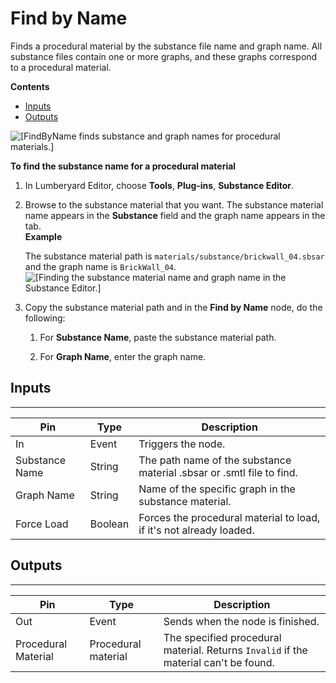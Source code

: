 # Find by Name<a name="find-by-name-procedural-material-node"></a>

Finds a procedural material by the substance file name and graph name\. All substance files contain one or more graphs, and these graphs correspond to a procedural material\. 

**Contents**
+ [Inputs](#find-by-name-procedural-material-node-input)
+ [Outputs](#find-by-name-procedural-material-node-output)

![\[FindByName finds substance and graph names for procedural materials.\]](http://docs.aws.amazon.com/lumberyard/latest/userguide/images/scripting/script-canvas/scriptcanvasnodes/script-canvas-find-by-name-procedural-material-node.png)

**To find the substance name for a procedural material**

1. In Lumberyard Editor, choose **Tools**, **Plug\-ins**, **Substance Editor**\.

1. Browse to the substance material that you want\. The substance material name appears in the **Substance** field and the graph name appears in the tab\.  
**Example**  

   The substance material path is `materials/substance/brickwall_04.sbsar` and the graph name is `BrickWall_04`\.  
![\[Finding the substance material name and graph name in the Substance Editor.\]](http://docs.aws.amazon.com/lumberyard/latest/userguide/images/scripting/script-canvas/scriptcanvasnodes/script-canvas-find-by-name-procedural-material-node-2.png)

1. Copy the substance material path and in the **Find by Name** node, do the following:

   1. For **Substance Name**, paste the substance material path\.

   1. For **Graph Name**, enter the graph name\.

## Inputs<a name="find-by-name-procedural-material-node-input"></a>


****  

| Pin | Type | Description | 
| --- | --- | --- | 
| In | Event | Triggers the node\. | 
| Substance Name | String | The path name of the substance material \.sbsar or \.smtl file to find\. | 
| Graph Name | String | Name of the specific graph in the substance material\. | 
| Force Load | Boolean | Forces the procedural material to load, if it's not already loaded\. | 

## Outputs<a name="find-by-name-procedural-material-node-output"></a>


****  

| Pin | Type | Description | 
| --- | --- | --- | 
| Out | Event | Sends when the node is finished\. | 
| Procedural Material | Procedural material |  The specified procedural material\.  Returns `Invalid` if the material can't be found\.  | 